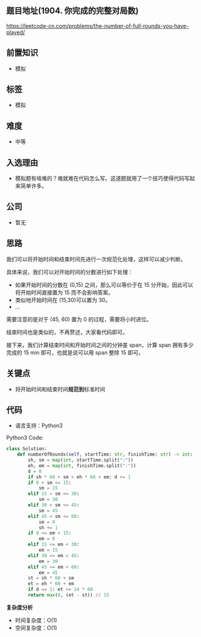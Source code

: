 ## 题目地址(1904. 你完成的完整对局数)

https://leetcode-cn.com/problems/the-number-of-full-rounds-you-have-played/

## 前置知识

- 模拟

## 标签

- 模拟

## 难度

- 中等

## 入选理由

- 模拟题有啥难的？难就难在代码怎么写。这道题就用了一个技巧使得代码写起来简单许多。

## 公司

- 暂无

## 思路

我们可以将开始时间和结束时间先进行一次规范化处理，这样可以减少判断。

具体来说，我们可以对开始时间的分数进行如下处理：

- 如果开始时间的分数在 (0,15) 之间，那么可以等价于在 15 分开始，因此可以将开始时间直接置为 15 而不会影响答案。
- 类似地开始时间在 (15,30)可以置为 30。
- ...

需要注意的是对于 (45, 60) 置为 0 的过程，需要将小时进位。

结束时间也是类似的，不再赘述，大家看代码即可。

接下来，我们计算结束时间和开始时间之间的分钟差 span，计算 span 拥有多少完成的 15 min 即可，也就是说可以用 span 整除 15 即可。

## 关键点

- 将开始时间和结束时间**规范到**标准时间

## 代码

- 语言支持：Python3

Python3 Code:

```python
class Solution:
    def numberOfRounds(self, startTime: str, finishTime: str) -> int:
        sh, sm = map(int, startTime.split(":"))
        eh, em = map(int, finishTime.split(":"))
        d = 0
        if sh * 60 + sm > eh * 60 + em: d += 1
        if 0 < sm <= 15:
            sm = 15
        elif 15 < sm <= 30:
            sm = 30
        elif 30 < sm <= 45:
            sm = 45
        elif 45 < sm <= 60:
            sm = 0
            sh += 1
        if 0 <= em < 15:
            em = 0
        elif 15 <= em < 30:
            em = 15
        elif 30 <= em < 45:
            em = 30
        elif 45 <= em < 60:
            em = 45
        st = sh * 60 + sm
        et = eh * 60 + em
        if d == 1: et += 24 * 60
        return max(0, (et - st)) // 15
```

**复杂度分析**

- 时间复杂度：O(1)
- 空间复杂度：O(1)
